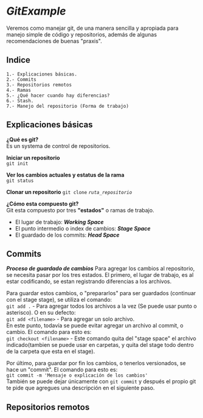# *GitExample*
Veremos como manejar git, de una manera sencilla y apropiada para manejo simple de código y repositorios, además de algunas recomendaciones de buenas "praxis".

## Indice
    1.- Explicaciones básicas.
    2.- Commits
    3.- Repositorios remotos
    4.- Ramas
    5.- ¿Qué hacer cuando hay diferencias?
    6.- Stash.
    7.- Manejo del repositorio (Forma de trabajo)


## Explicaciones básicas
**¿Qué es git?**  
Es un systema de control de repositorios.

**Iniciar un repositorio**  
`git init`  

**Ver los cambios actuales y estatus de la rama**  
`git status`

**Clonar un repositorio**
`git clone` *`ruta_repositorio`*

**¿Cómo esta compuesto git?**  
Git esta compuesto por tres **"estados"** o ramas de trabajo.
- El lugar de trabajo: ***Working Space***
- El punto intermedio o index de cambios: ***Stage Space***
- El guardado de los commits: ***Head Space***  


## Commits
***Proceso de guardado de cambios***
Para agregar los cambios al repositorio, se necesita pasar por los tres estados. El primero, el lugar de trabajo, es al estar codificando, se estan registrando diferencias a los archivos.

Para guardar estos cambios, o "prepararlos" para ser guardados (continuar con el stage stage), se utiliza el comando:  
`git add .` - Para agregar todos los archivos a la vez (Se puede usar punto o asterisco). O en su defecto:  
`git add <filename>` - Para agregar un solo archivo.  
En este punto, todavía se puede evitar agregar un archivo al commit, o cambio. El comando para esto es:  
`git checkout <filename>` - Este comando quita del "stage space" el archivo indicado(tambien se puede usar en carpetas, y quita del stage todo dentro de la carpeta que esta en el stage).  

Por último, para guardar por fin los cambios, o tenerlos versionados, se hace un "commit". El comando para esto es:  
`git commit -m 'Mensaje o explicación de los cambios'`  
También se puede dejar únicamente con `git commit` y después el propio git te pide que agregues una descripción en el siguiente paso.

## Repositorios remotos
